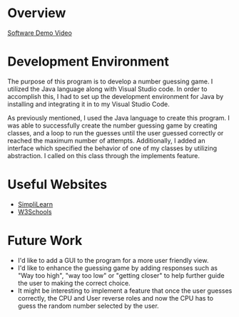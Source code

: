 # Overview

[Software Demo Video](https://youtu.be/BGH8xTMHUcA)

# Development Environment

The purpose of this program is to develop a number guessing game. I utilized the Java language along with Visual Studio code.
In order to accomplish this, I had to set up the development environment for Java by installing and integrating it in to
my Visual Studio Code.

As previously mentioned, I used the Java language to create this program. I was able to successfully create the number
guessing game by creating classes, and a loop to run the guesses until the user guessed correctly or reached the maximum
number of attempts. Additionally, I added an interface which specified the behavior of one of my classes by utilizing abstraction. I called on this class through the implements feature.

# Useful Websites

- [SimpliLearn](https://www.simplilearn.com/tutorials/java-tutorial/java-interface#:~:text=and%20project%20performance.-,What%20is%20Interface%20in%20Java%3F,in%20Java%20to%20achieve%20abstraction.)
- [W3Schools](https://www.w3schools.com/java/java_files_create.asp)

# Future Work

- I'd like to add a GUI to the program for a more user friendly view.
- I'd like to enhance the guessing game by adding responses such as "Way too high", "way too low" or "getting closer" to help further guide the user to making the correct choice.
- It might be interesting to implement a feature that once the user guesses correctly, the CPU and User reverse roles and now the CPU has to guess the random number selected by the user.
